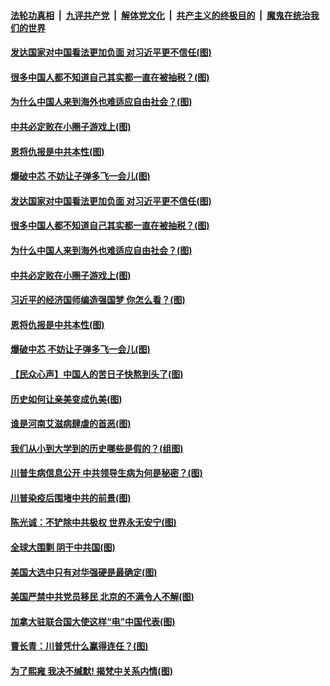 ####  [法轮功真相](../../../../basic/blob/master/README.md?t=10101931) &nbsp;|&nbsp; [九评共产党](../../../../9ping.md/blob/master/README.md?t=10101931) &nbsp;|&nbsp; [解体党文化](../../../../jtdwh.md/blob/master/README.md?t=10101931)  &nbsp;|&nbsp; [共产主义的终极目的](../../../../gczydzjmd.md/blob/master/README.md?t=10101931) &nbsp;|&nbsp; [魔鬼在统治我们的世界](../../../../mgztzwmdsj.md/blob/master/README.md?t=10101931) 

#### [发达国家对中国看法更加负面 对习近平更不信任(图)](../pages/p4/948723.md?t=10101931) 

#### [很多中国人都不知道自己其实都一直在被抽税？(图)](../pages/p4/948710.md?t=10101931) 

#### [为什么中国人来到海外也难适应自由社会？(图)](../pages/p4/948716.md?t=10101931) 

#### [中共必定败在小圈子游戏上(图)](../pages/p4/948721.md?t=10101931) 

#### [恩将仇报是中共本性(图)](../pages/p4/948707.md?t=10101931) 

#### [爆破中芯 不妨让子弹多飞一会儿(图)](../pages/p4/948609.md?t=10101931) 

#### [发达国家对中国看法更加负面 对习近平更不信任(图)](../pages/p4/948723.md?t=10101931) 

#### [很多中国人都不知道自己其实都一直在被抽税？(图)](../pages/p4/948710.md?t=10101931) 

#### [为什么中国人来到海外也难适应自由社会？(图)](../pages/p4/948716.md?t=10101931) 

#### [中共必定败在小圈子游戏上(图)](../pages/p4/948721.md?t=10101931) 

#### [习近平的经济国师编造强国梦 你怎么看？(图)](../pages/p4/948715.md?t=10101931) 

#### [恩将仇报是中共本性(图)](../pages/p4/948707.md?t=10101931) 

#### [爆破中芯 不妨让子弹多飞一会儿(图)](../pages/p4/948609.md?t=10101931) 

#### [【民众心声】中国人的苦日子快熬到头了(图)](../pages/p4/948126.md?t=10101931) 

#### [历史如何让亲美变成仇美(图)](../pages/p4/948604.md?t=10101931) 

#### [谁是河南艾滋病肆虐的首恶(图)](../pages/p4/948593.md?t=10101931) 

#### [我们从小到大学到的历史哪些是假的？(组图)](../pages/p4/948616.md?t=10101931) 

#### [川普生病信息公开 中共领导生病为何是秘密？(图)](../pages/p4/948596.md?t=10101931) 

#### [川普染疫后围堵中共的前景(图)](../pages/p4/948590.md?t=10101931) 

#### [陈光诚：不铲除中共极权 世界永无安宁(图)](../pages/p4/948529.md?t=10101931) 

#### [全球大围剿 阴干中共国(图)](../pages/p4/948531.md?t=10101931) 

#### [美国大选中只有对华强硬是最确定(图)](../pages/p4/948528.md?t=10101931) 

#### [美国严禁中共党员移民 北京的不满令人不解(图)](../pages/p4/948527.md?t=10101931) 

#### [加拿大驻联合国大使这样“电”中国代表(图)](../pages/p4/948518.md?t=10101931) 

#### [曹长青：川普凭什么赢得连任？(图)](../pages/p4/948521.md?t=10101931) 

#### [为了熙雍 我决不缄默! 揭梵中关系内情(图)](../pages/p4/948416.md?t=10101931) 

